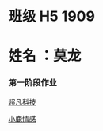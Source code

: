 # 班级 H5 1909
# 姓名 ：莫龙
 ### 第一阶段作业
 
 
 
 
 <p><a href="https://nongfushanquan550ml.github.io/作业/html/第六天作业.html">超凡科技</a></p>
  <p><a href=ongfushanquan550ml.github.io/作业（小鹿情感）/html/小鹿感情.html>小鹿情感</a></p>
